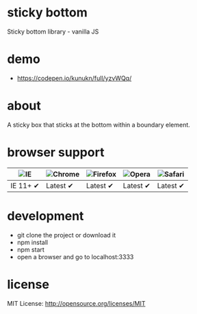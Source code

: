 # sticky bottom
Sticky bottom library - vanilla JS

# demo
* https://codepen.io/kunukn/full/yzvWQq/

# about
A sticky box that sticks at the bottom within a boundary element.

# browser support

![IE](https://cloud.githubusercontent.com/assets/398893/3528325/20373e76-078e-11e4-8e3a-1cb86cf506f0.png) | ![Chrome](https://cloud.githubusercontent.com/assets/398893/3528328/23bc7bc4-078e-11e4-8752-ba2809bf5cce.png) | ![Firefox](https://cloud.githubusercontent.com/assets/398893/3528329/26283ab0-078e-11e4-84d4-db2cf1009953.png) | ![Opera](https://cloud.githubusercontent.com/assets/398893/3528330/27ec9fa8-078e-11e4-95cb-709fd11dac16.png) | ![Safari](https://cloud.githubusercontent.com/assets/398893/3528331/29df8618-078e-11e4-8e3e-ed8ac738693f.png)
--- | --- | --- | --- | --- |
IE 11+ ✔ | Latest ✔ | Latest ✔ | Latest ✔ | Latest ✔ |


# development
* git clone the project or download it
* npm install
* npm start
* open a browser and go to localhost:3333


# license

MIT License: http://opensource.org/licenses/MIT
